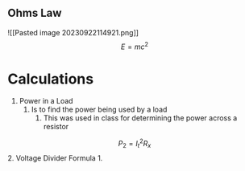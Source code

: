 
## Ohms Law
![[Pasted image 20230922114921.png]]
$$E = mc^2$$
# Calculations
1.  Power in a Load
	1.  Is to find the power being used by a load
		1. This was used in class for determining the power across a resistor

$$P_2=I_t^2R_x$$
2. Voltage Divider Formula
	1. 